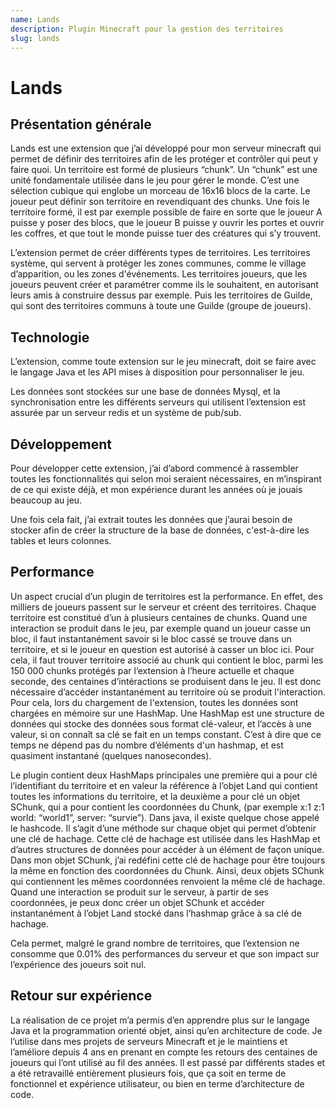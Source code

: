 ```yaml
---
name: Lands
description: Plugin Minecraft pour la gestion des territoires
slug: lands
---
```


# Lands

## Présentation générale

Lands est une extension que j’ai développé pour mon serveur minecraft qui permet de définir des territoires afin de les protéger et contrôler qui peut y faire quoi. Un territoire est formé de plusieurs “chunk”. Un “chunk” est une unité fondamentale utilisée dans le jeu pour gérer le monde. C’est une sélection cubique qui englobe un morceau de 16x16 blocs de la carte. Le joueur peut définir son territoire en revendiquant des chunks. Une fois le territoire formé, il est par exemple possible de faire en sorte que le joueur A puisse y poser des blocs, que le joueur B puisse y ouvrir les portes et ouvrir les coffres, et que tout le monde puisse tuer des créatures qui s’y trouvent.

L’extension permet de créer différents types de territoires. Les territoires système, qui servent à protéger les zones communes, comme le village d’apparition, ou les zones d'événements. Les territoires joueurs, que les joueurs peuvent créer et paramétrer comme ils le souhaitent, en autorisant leurs amis à construire dessus par exemple. Puis les territoires de Guilde, qui sont des territoires communs à toute une Guilde (groupe de joueurs).

## Technologie

L’extension, comme toute extension sur le jeu minecraft, doit se faire avec le langage Java et les API mises à disposition pour personnaliser le jeu.

Les données sont stockées sur une base de données Mysql, et la synchronisation entre les différents serveurs qui utilisent l’extension est assurée par un serveur redis et un système de pub/sub.

## Développement

Pour développer cette extension, j’ai d’abord commencé à rassembler toutes les fonctionnalités qui selon moi seraient nécessaires, en m’inspirant de ce qui existe déjà, et mon expérience durant les années où je jouais beaucoup au jeu.

Une fois cela fait, j’ai extrait toutes les données que j’aurai besoin de stocker afin de créer la structure de la base de données, c'est-à-dire les tables et leurs colonnes.

## Performance

Un aspect crucial d’un plugin de territoires est la performance. En effet, des milliers de joueurs passent sur le serveur et créent des territoires. Chaque territoire est constitué d’un à plusieurs centaines de chunks. Quand une interaction se produit dans le jeu, par exemple quand un joueur casse un bloc, il faut instantanément savoir si le bloc cassé se trouve dans un territoire, et si le joueur en question est autorisé à casser un bloc ici. Pour cela, il faut trouver territoire associé au chunk qui contient le bloc, parmi les 150 000 chunks protégés par l’extension à l’heure actuelle et chaque seconde, des centaines d’intéractions se produisent dans le jeu. Il est donc nécessaire d’accéder instantanément au territoire où se produit l'interaction. Pour cela, lors du chargement de l'extension, toutes les données sont chargées en mémoire sur une HashMap. Une HashMap est une structure de données qui stocke des données sous format clé-valeur, et l’accès à une valeur, si on connaît sa clé se fait en un temps constant. C’est à dire que ce temps ne dépend pas du nombre d’éléments d'un hashmap, et est quasiment instantané (quelques nanosecondes).

Le plugin contient deux HashMaps principales une première qui a pour clé l’identifiant du territoire et en valeur la référence à l’objet Land qui contient toutes les informations du territoire, et la deuxième a pour clé un objet SChunk, qui a pour contient les coordonnées du Chunk, (par exemple x:1 z:1 world: “world1”, server: “survie”). Dans java, il existe quelque chose appelé le hashcode. Il s’agit d’une méthode sur chaque objet qui permet d’obtenir une clé de hachage. Cette clé de hachage est utilisée dans les HashMap et d’autres structures de données pour accéder à un élément de façon unique. Dans mon objet SChunk, j’ai redéfini cette clé de hachage pour être toujours la même en fonction des coordonnées du Chunk. Ainsi, deux objets SChunk qui contiennent les mêmes coordonnées renvoient la même clé de hachage. Quand une interaction se produit sur le serveur, à partir de ses coordonnées, je peux donc créer un objet SChunk et accéder instantanément à l’objet Land stocké dans l’hashmap grâce à sa clé de hachage.

Cela permet, malgré le grand nombre de territoires, que l’extension ne consomme que 0.01% des performances du serveur et que son impact sur l’expérience des joueurs soit nul.

## Retour sur expérience

La réalisation de ce projet m’a permis d’en apprendre plus sur le langage Java et la programmation orienté objet, ainsi qu’en architecture de code. Je l’utilise dans mes projets de serveurs Minecraft et je le maintiens et l’améliore depuis 4 ans en prenant en compte les retours des centaines de joueurs qui l’ont utilisé au fil des années. Il est passé par différents stades et a été retravaillé entièrement plusieurs fois, que ça soit en terme de fonctionnel et expérience utilisateur, ou bien en terme d’architecture de code.
